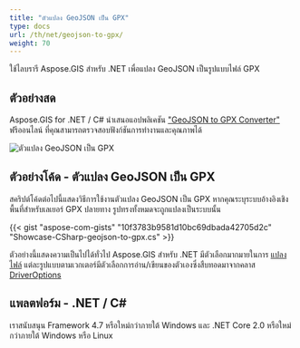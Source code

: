 ```yaml
---
title: "ตัวแปลง GeoJSON เป็น GPX"
type: docs
url: /th/net/geojson-to-gpx/
weight: 70
---
```


ใช้ไลบรารี Aspose.GIS สำหรับ .NET เพื่อแปลง GeoJSON เป็นรูปแบบไฟล์ GPX

## **ตัวอย่างสด**

Aspose.GIS for .NET / C# นำเสนอแอปพลิเคชัน ["GeoJSON to GPX Converter"](https://products.aspose.app/gis/conversion/geojson-to-gpx) ฟรีออนไลน์ ที่คุณสามารถตรวจสอบฟังก์ชันการทำงานและคุณภาพได้

![ตัวแปลง GeoJSON เป็น GPX](conversion.png)

## **ตัวอย่างโค้ด - ตัวแปลง GeoJSON เป็น GPX**

สคริปต์โค้ดต่อไปนี้แสดงวิธีการใช้งานตัวแปลง GeoJSON เป็น GPX หากคุณระบุระบบอ้างอิงเชิงพื้นที่สำหรับเลเยอร์ GPX ปลายทาง รูปทรงทั้งหมดจะถูกแปลงเป็นระบบนั้น

{{< gist "aspose-com-gists" "10f3783b9581d10bc69dbada42705d2c" "Showcase-CSharp-geojson-to-gpx.cs" >}}

ตัวอย่างนี้แสดงความเป็นไปได้ทั่วไป Aspose.GIS สำหรับ .NET มีตัวเลือกมากมายในการ [แปลงไฟล์](https://docs.aspose.com/gis/net/vector-layers/) แต่ละรูปแบบตามเวกเตอร์มีตัวเลือกการอ่าน/เขียนของตัวเองซึ่งสืบทอดมาจากคลาส [DriverOptions](https://reference.aspose.com/gis/net/aspose.gis/driveroptions)

## **แพลตฟอร์ม - .NET / C#**

เราสนับสนุน Framework 4.7 หรือใหม่กว่าภายใต้ Windows และ .NET Core 2.0 หรือใหม่กว่าภายใต้ Windows หรือ Linux
